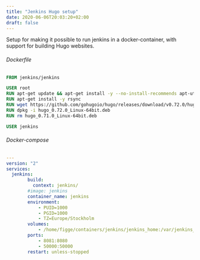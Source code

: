 ```yaml
---
title: "Jenkins Hugo setup"
date: 2020-06-06T20:03:20+02:00
draft: false
---
```


Setup for making it possible to run jenkins in a docker-container, with support for building Hugo websites.
###### Dockerfile
```Dockerfile
FROM jenkins/jenkins

USER root
RUN apt-get update && apt-get install -y --no-install-recommends apt-utils
RUN apt-get install -y rsync
RUN wget https://github.com/gohugoio/hugo/releases/download/v0.72.0/hugo_0.72.0_Linux-64bit.deb
RUN dpkg -i hugo_0.72.0_Linux-64bit.deb
RUN rm hugo_0.71.0_Linux-64bit.deb

USER jenkins
```

###### Docker-compose
```yml
---
version: "2"
services:
  jenkins:
        build:
          context: jenkins/
        #image: jenkins
        container_name: jenkins
        environment:
            - PUID=1000
            - PGID=1000
            - TZ=Europe/Stockholm
        volumes:
            - /home/figge/containers/jenkins/jenkins_home:/var/jenkins_home
        ports:
            - 8081:8080
            - 50000:50000
        restart: unless-stopped
```


